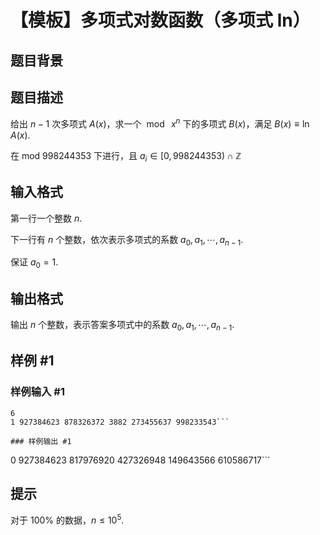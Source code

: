 # 【模板】多项式对数函数（多项式 ln）

## 题目背景



## 题目描述

给出 $n-1$ 次多项式 $A(x)$，求一个 $\bmod{\:x^n}$ 下的多项式 $B(x)$，满足 $B(x) \equiv \ln A(x)$.

在  $\text{mod } 998244353$  下进行，且 $a_i \in [0, 998244353) \cap \mathbb{Z}$

## 输入格式

第一行一个整数 $n$.

下一行有 $n$ 个整数，依次表示多项式的系数 $a_0, a_1, \cdots, a_{n-1}$.

保证 $a_0 = 1$.

## 输出格式

输出 $n$ 个整数，表示答案多项式中的系数 $a_0, a_1, \cdots, a_{n-1}$.

## 样例 #1

### 样例输入 #1
```
6
1 927384623 878326372 3882 273455637 998233543```

### 样例输出 #1

```
0 927384623 817976920 427326948 149643566 610586717```

## 提示

对于 $100\%$ 的数据，$n \le 10^5$.
